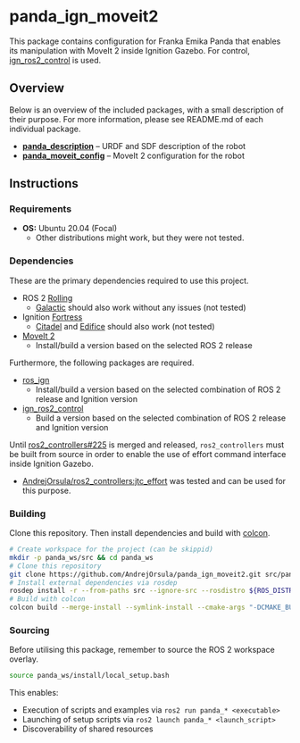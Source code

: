# panda_ign_moveit2

This package contains configuration for Franka Emika Panda that enables its manipulation with MoveIt 2 inside Ignition Gazebo. For control, [ign_ros2_control](https://github.com/ignitionrobotics/ign_ros2_control) is used.

## Overview

Below is an overview of the included packages, with a small description of their purpose. For more information, please see README.md of each individual package.

- [**panda_description**](./panda_description) – URDF and SDF description of the robot
- [**panda_moveit_config**](./panda_moveit_config) – MoveIt 2 configuration for the robot

## Instructions

### Requirements

- **OS:** Ubuntu 20.04 (Focal)
  - Other distributions might work, but they were not tested.

### Dependencies

These are the primary dependencies required to use this project.

- ROS 2 [Rolling](https://docs.ros.org/en/rolling/Installation.html)
  - [Galactic](https://docs.ros.org/en/galactic/Installation.html) should also work without any issues (not tested)
- Ignition [Fortress](https://ignitionrobotics.org/docs/fortress)
  - [Citadel](https://ignitionrobotics.org/docs/citadel) and [Edifice](https://ignitionrobotics.org/docs/edifice) should also work (not tested)
- [MoveIt 2](https://moveit.ros.org/install-moveit2/binary)
  - Install/build a version based on the selected ROS 2 release

Furthermore, the following packages are required.

- [ros_ign](https://github.com/ignitionrobotics/ros_ign/tree/ros2)
  - Install/build a version based on the selected combination of ROS 2 release and Ignition version
- [ign_ros2_control](https://github.com/ignitionrobotics/ign_ros2_control)
  - Build a version based on the selected combination of ROS 2 release and Ignition version

Until [ros2_controllers#225](https://github.com/ros-controls/ros2_controllers/pull/225) is merged and released, `ros2_controllers` must be built from source in order to enable the use of effort command interface inside Ignition Gazebo.

- [AndrejOrsula/ros2_controllers:jtc_effort](https://github.com/AndrejOrsula/ros2_controllers/tree/jtc_effort) was tested and can be used for this purpose.

### Building

Clone this repository. Then install dependencies and build with [colcon](https://colcon.readthedocs.io).

```bash
# Create workspace for the project (can be skippid)
mkdir -p panda_ws/src && cd panda_ws
# Clone this repository
git clone https://github.com/AndrejOrsula/panda_ign_moveit2.git src/panda_ign_moveit2
# Install external dependencies via rosdep
rosdep install -r --from-paths src --ignore-src --rosdistro ${ROS_DISTRO}
# Build with colcon
colcon build --merge-install --symlink-install --cmake-args "-DCMAKE_BUILD_TYPE=Release"
```

### Sourcing

Before utilising this package, remember to source the ROS 2 workspace overlay.

```bash
source panda_ws/install/local_setup.bash
```

This enables:

- Execution of scripts and examples via `ros2 run panda_* <executable>`
- Launching of setup scripts via `ros2 launch panda_* <launch_script>`
- Discoverability of shared resources
